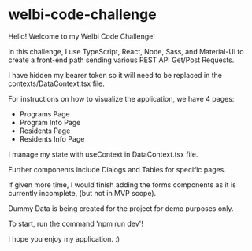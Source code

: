 # welbi-code-challenge

Hello! Welcome to my Welbi Code Challenge!

In this challenge, I use TypeScript, React, Node, Sass, and Material-Ui to create a front-end path sending various REST API Get/Post Requests.

I have hidden my bearer token so it will need to be replaced in the contexts/DataContext.tsx file. 

For instructions on how to visualize the application, we have 4 pages:
- Programs Page
- Program Info Page
- Residents Page
- Residents Info Page

I manage my state with useContext in DataContext.tsx file.

Further components include Dialogs and Tables for specific pages.

If given more time, I would finish adding the forms components as it is currently incomplete, (but not in MVP scope).

Dummy Data is being created for the project for demo purposes only.

To start, run the command 'npm run dev'!

I hope you enjoy my application. :)
